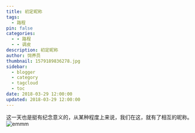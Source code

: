 ```yaml
---
title: 初定昵称
tags:
  - 路程
pin: false
categories:
  - - 路程
  - - 调皮
description: 初定昵称
author: 饲养员
thumbnail: 1579189836278.jpg
sidebar:
  - blogger
  - category
  - tagcloud
  - toc
date: 2018-03-29 12:00:00
updated: 2018-03-29 12:00:00
---
```


这一天也是挺有纪念意义的，从某种程度上来说，我们在这，就有了相互的昵称。
![emmm](1.jpg)